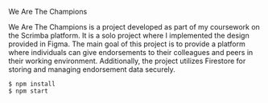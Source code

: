 
We Are The Champions


We Are The Champions is a project developed as part of my coursework on the Scrimba platform. It is a solo project where I implemented the design provided in Figma. The main goal of this project is to provide a platform where individuals can give endorsements to their colleagues and peers in their working environment. Additionally, the project utilizes Firestore for storing and managing endorsement data securely.





```
$ npm install
$ npm start
````



